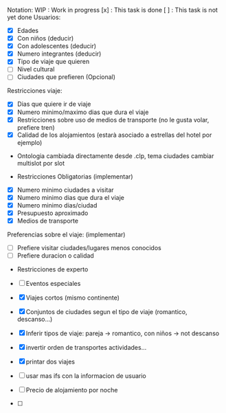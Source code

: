Notation:
WIP : Work in progress
[x] : This task is done
[ ] : This task is not yet done
Usuarios:
- [x] Edades
- [x] Con niños (deducir)
- [x] Con adolescentes (deducir)
- [x] Numero integrantes (deducir)
- [x] Tipo de viaje que quieren
- [ ] Nivel cultural
- [ ] Ciudades que prefieren (Opcional)

Restricciones viaje:
- [x] Dias que quiere ir de viaje
- [x] Numero minimo/maximo dias que dura el viaje
- [x] Restricciones sobre uso de medios de transporte (no le gusta volar, prefiere tren)
- [x] Calidad de los alojamientos (estarà asociado a estrellas del hotel por ejemplo)

- Ontologia cambiada directamente desde .clp, tema ciudades cambiar multislot por slot

- Restricciones Obligatorias (implementar)
- [x] Numero minimo ciudades a visitar
- [x] Numero minimo dias que dura el viaje
- [x] Numero minimo dias/ciudad
- [x] Presupuesto aproximado
- [x] Medios de transporte

Preferencias sobre el viaje: (implementar)
- [ ] Prefiere visitar ciudades/lugares menos conocidos
- [ ] Prefiere duracion o calidad

- Restricciones de experto
- [ ] Eventos especiales
- [x] Viajes cortos (mismo continente)

- [x] Conjuntos de ciudades segun el tipo de viaje (romantico, descanso...)
- [x] Inferir tipos de viaje: pareja -> romantico, con niños -> not descanso


- [x] invertir orden de transportes actividades...
- [x] printar dos viajes
- [ ] usar mas ifs con la informacion de usuario 
- [ ] Precio de alojamiento por noche
- [ ] 
